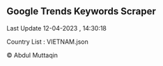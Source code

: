 

## Google Trends Keywords Scraper 
 
Last Update 12-04-2023 , 14:30:18

Country List :
VIETNAM.json



© Abdul Muttaqin 
